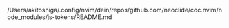/Users/akitoshiga/.config/nvim/dein/repos/github.com/neoclide/coc.nvim/node_modules/js-tokens/README.md